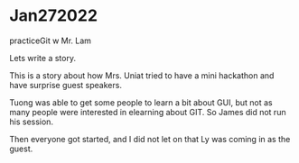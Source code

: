 # Jan272022
practiceGit w Mr. Lam

Lets write a story.

This is a story about how Mrs. Uniat tried to have a mini hackathon and have surprise guest speakers.

Tuong was able to get some people to learn a bit about GUI, but not as many people were interested in elearning about GIT. So James did not run his session.

Then everyone got started, and I did not let on that Ly was coming in as the guest.
